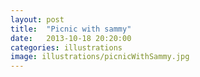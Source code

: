 ```yaml
---
layout: post
title:  "Picnic with sammy"
date:   2013-10-18 20:20:00
categories: illustrations
image: illustrations/picnicWithSammy.jpg
---
```


